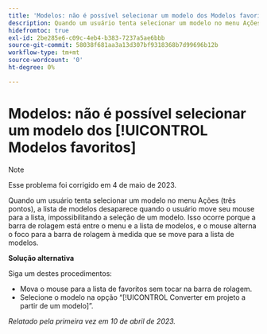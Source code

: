 ```yaml
---
title: 'Modelos: não é possível selecionar um modelo dos Modelos favoritos'
description: Quando um usuário tenta selecionar um modelo no menu Ações (três pontos), a lista de modelos desaparece quando o usuário move seu mouse para a lista, impossibilitando a seleção de um modelo. Isso ocorre porque a barra de rolagem está entre o menu e a lista de modelos, e o mouse alterna o foco para a barra de rolagem à medida que se move para a lista de modelos.
hidefromtoc: true
exl-id: 2be285e6-c09c-4eb4-b383-7237a5ae6bbb
source-git-commit: 58038f681aa3a13d307bf9318368b7d99696b12b
workflow-type: tm+mt
source-wordcount: '0'
ht-degree: 0%

---
```


# Modelos: não é possível selecionar um modelo dos [!UICONTROL Modelos favoritos]

>[!NOTE]
>
>Esse problema foi corrigido em 4 de maio de 2023.

Quando um usuário tenta selecionar um modelo no menu Ações (três pontos), a lista de modelos desaparece quando o usuário move seu mouse para a lista, impossibilitando a seleção de um modelo. Isso ocorre porque a barra de rolagem está entre o menu e a lista de modelos, e o mouse alterna o foco para a barra de rolagem à medida que se move para a lista de modelos.

**Solução alternativa**

Siga um destes procedimentos:

* Mova o mouse para a lista de favoritos sem tocar na barra de rolagem.
* Selecione o modelo na opção “[!UICONTROL Converter em projeto a partir de um modelo]”.

_Relatado pela primeira vez em 10 de abril de 2023._
